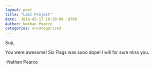 ```yaml
---
layout: post
title: "Last Project"
date:  2018-05-17 10:30:00 -0700 
Author: Nathan Pearce
categories: uncategorized
---
```


Sup,

You were awesome! Six Flags was sooo dope! I will for sure miss you.

-Nathan Pearce
